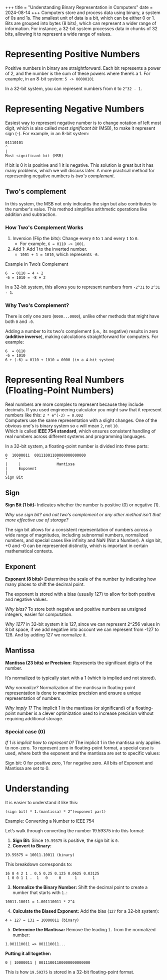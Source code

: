 +++
title = "Understanding Binary Representation in Computers"
date = 2024-08-14
+++
Computers store and process data using binary, a system of 0s and 1s. The smallest unit of data is a bit, which can be either 0 or 1. Bits are grouped into bytes (8 bits), which can represent a wider range of information. For instance, a 32-bit system processes data in chunks of 32 bits, allowing it to represent a wide range of values.

# Representing Positive Numbers

Positive numbers in binary are straightforward. Each bit represents a power of 2, and the number is the sum of these powers where there’s a 1. For example, in an 8-bit system: `5 -> 00000101`

In a 32-bit system, you can represent numbers from `0` to `2^32 - 1`.

# Representing Negative Numbers

Easiest way to represent negative number is to change notation of left most
digit, which is also called *most significant bit* (MSB), to make it represent
sign (-). For example, in an 8-bit system:
```
01110101
^
|
Most significant bit (MSB)
```

If bit is 0 it is positive and 1 it is negative. This solution is great but it has many problems, which we will discuss later. A more practical method for representing negative numbers is *two's complement*.

## Two's complement

In this system, the MSB not only indicates the sign but also contributes to the number's value. This method simplifies arithmetic operations like addition and subtraction.

### How Two's Complement Works

1. Inversion (Flip the bits): Change every `0` to `1` and every `1` to `0`.
   - For example, `6 = 0110 -> 1001`.
2. Add 1: Add 1 to the inverted number.
   - `1001 + 1 = 1010`, which represents `-6`.

Example in Two’s Complement
```
6  = 0110 = 4 + 2
-6 = 1010 = -8 + 2
```

In a 32-bit system, this allows you to represent numbers from `-2^31` to `2^31 - 1`.

### Why Two's Complement?

There is only one zero (`0000...0000`), unlike other methods that might have both `0` and `-0`.

Adding a number to its two's complement (i.e., its negative) results in zero (**additive inverse**), making calculations straightforward for computers. For example:

```
6  = 0110
-6 = 1010
6 + (-6) = 0110 + 1010 = 0000 (in a 4-bit system)
```

# Representing Real Numbers (Floating-Point Numbers)

Real numbers are more complex to represent because they include decimals. If
you used engineering calculator you might saw that it represent numbers like this: `2 * e^(-3) = 0.002`\
Computers use the same representation with a slight changes. One of the obvious one's is binary system so `e` will mean `2`, not `10`.\
Which is called **IEEE 754 standard**, which ensures consistent handling of real numbers across different systems and programming languages.

In a 32-bit system, a floating-point number is divided into three parts:
```
0  10000011  00111001100000000000000
^     ^                ^
|     |                Mantissa
|     Exponent
|
Sign Bit
```

## Sign

**Sign Bit (1 bit):** Indicates whether the number is positive (0) or negative (1).

*Why use sign bit? and not two's complement or any other method isn't that more effective use of storage?*

The sign bit allows for a consistent representation of numbers across a wide range of magnitudes, including subnormal numbers, normalized numbers, and special cases like infinity and NaN (Not a Number). A sign bit, +0 and -0 can be represented distinctly, which is important in certain mathematical contexts. 

## Exponent

**Exponent (8 bits):** Determines the scale of the number by indicating how many places to shift the decimal point.

The exponent is stored with a bias (usually 127) to allow for both positive and negative values.

*Why bias?* To store both negative and positive numbers as unsigned integers, easier for computation.

*Why 127?* in 32-bit system it is 127, since we can represent 2^256 values in 8 bit space, if we add negative into account we can represent from -127 to 128. And by adding 127 we normalize it.

## Mantissa

**Mantissa (23 bits) or Precision:** Represents the significant digits of the number.

It’s normalized to typically start with a 1 (which is implied and not stored).

*Why normalize?* Normalization of the mantissa in floating-point representation is done to maximize precision and ensure a unique representation of numbers.

*Why imply 1?* The implicit 1 in the mantissa (or significand) of a floating-point number is a clever optimization used to increase precision without requiring additional storage.

### Special case (0)

*If 1 is implicit how to represent 0?*  The implicit 1 in the mantissa only applies to non-zero. To represent zero in floating-point format, a special case is used, where both the exponent and the mantissa are set to specific values: 

Sign bit: 0 for positive zero, 1 for negative zero. All bits of Exponent and Mantissa are set to 0.

# Understanding

It is easier to understand it like this:
```
(sign bit) * 1.(mantissa) * 2^(exponent part)
```

Example: Converting a Number to IEEE 754

Let’s walk through converting the number 19.59375 into this format:

1. **Sign Bit:** Since `19.59375` is positive, the sign bit is `0`.
2. **Convert to Binary:**

```
19.59375 = 10011.10011 (binary)
```

This breakdown corresponds to:

```
16 8 4 2 1 . 0.5 0.25 0.125 0.0625 0.03125
 1 0 0 1 1 .  1   0     0      1       1
```

3. **Normalize the Binary Number:** Shift the decimal point to create a number that starts with `1.`:

```
10011.10011 = 1.001110011 * 2^4
```

4. **Calculate the Biased Exponent:** Add the bias (`127` for a 32-bit system):

```
4 + 127 = 131 = 10000011 (binary)
```

5. **Determine the Mantissa:** Remove the leading `1.` from the normalized number:

```
1.001110011 => 001110011...
```

**Putting it all together:**

```
0 | 10000011 | 00111001100000000000000
```

This is how `19.59375` is stored in a 32-bit floating-point format.
